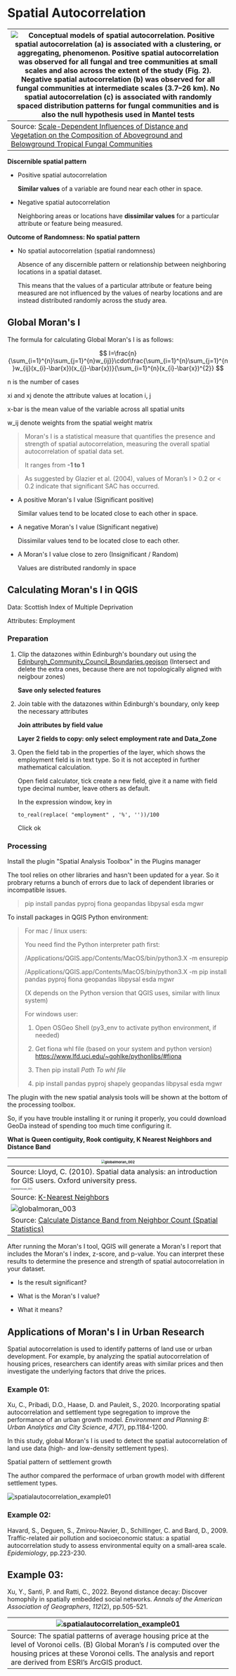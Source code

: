 # Spatial Autocorrelation

| ![Conceptual models of spatial autocorrelation. Positive spatial autocorrelation (a) is associated with a clustering, or aggregating, phenomenon. Positive spatial autocorrelation was observed for all fungal and tree communities at small scales and also across the extent of the study (Fig. 2). Negative spatial autocorrelation (b) was observed for all fungal communities at intermediate scales (3.7–26 km). No spatial autocorrelation (c) is associated with randomly spaced distribution patterns for fungal communities and is also the null hypothesis used in Mantel tests](../imgs/spatialautocorrelation_001.png) |
| ------------------------------------------------------------ |
| Source: [Scale-Dependent Influences of Distance and Vegetation on the Composition of Aboveground and Belowground Tropical Fungal Communities](https://www.researchgate.net/publication/345326470_Scale-Dependent_Influences_of_Distance_and_Vegetation_on_the_Composition_of_Aboveground_and_Belowground_Tropical_Fungal_Communities) |

**Discernible spatial pattern**

- Positive spatial autocorrelation

  **Similar values** of a variable are found near each other in space. 

- Negative spatial autocorrelation

  Neighboring areas or locations have **dissimilar values** for a particular attribute or feature being measured.

**Outcome of Randomness: No spatial pattern**

- No spatial autocorrelation (spatial randomness)

  Absence of any discernible pattern or relationship between neighboring locations in a spatial dataset. 

  This means that the values of a particular attribute or feature being measured are not influenced by the values of nearby locations and are instead distributed randomly across the study area.

## Global Moran's I

The formula for calculating Global Moran's I is as follows:

$$
I=\frac{n}{\sum_{i=1}^{n}\sum_{j=1}^{n}w_{ij}}\cdot\frac{\sum_{i=1}^{n}\sum_{j=1}^{n}w_{ij}(x_{i}-\bar{x})(x_{j}-\bar{x})}{\sum_{i=1}^{n}(x_{i}-\bar{x})^{2}}
$$



n is the number of cases

xi and xj denote the attribute values at location i, j

x-bar is the mean value of the variable across all spatial units

w_ij denote weights from the spatial weight matrix

> Moran's I is a statistical measure that quantifies the presence and strength of spatial autocorrelation, measuring the overall spatial autocorrelation of spatial data set. 
>
> It ranges from **-1 to 1**

> As suggested by Glazier et al. (2004), values of Moran’s I > 0.2 or < 0.2 indicate that significant SAC has occurred. 

- A positive Moran's I value (Significant positive)

  Similar values tend to be located close to each other in space. 

- A negative Moran's I value (Significant negative)

  Dissimilar values tend to be located close to each other. 

- A Moran's I value close to zero (Insignificant / Random)

  Values are distributed randomly in space

## Calculating Moran's I in QGIS

Data: Scottish Index of Multiple Deprivation

Attributes: Employment

### Preparation

1. Clip the datazones within Edinburgh's boundary out using the  [Edinburgh_Community_Council_Boundaries.geojson](../data/simd2020_withgeog/Edinburgh_Community_Council_Boundaries.geojson) (Intersect and delete the extra ones, because there are not topologically aligned with neigbour zones)

   **Save only selected features**

2. Join table with the datazones within Edinburgh's boundary, only keep the necessary attributes

   **Join attributes by field value**

   **Layer 2 fields to copy: only select employment rate and Data_Zone**

3. Open the field tab in the properties of the layer, which shows the employment field is in text type. So it is not accepted in further mathematical calculation.

   Open field calculator, tick create a new field, give it a name with field type decimal number, leave others as default.

   In the expression window, key in

   ```
   to_real(replace( "employment" , '%', ''))/100
   ```

   Click ok

### Processing

Install the plugin "Spatial Analysis Toolbox" in the Plugins manager

The tool relies on other libraries and hasn't been updated for a year. So it probrary returns a bunch of errors due to lack of dependent libraries or incompatible issues.

> pip install pandas pyproj fiona geopandas libpysal esda mgwr

To install packages in QGIS Python environment:

>For mac / linux users:
>
>You need find the Python interpreter path first:
>
>/Applications/QGIS.app/Contents/MacOS/bin/python3.X -m ensurepip
>
>/Applications/QGIS.app/Contents/MacOS/bin/python3.X -m pip install pandas pyproj fiona geopandas libpysal esda mgwr
>
>(X depends on the Python version that QGIS uses, similar with linux system)
>
>For windows user:
>
>1. Open OSGeo Shell (py3_env to activate python environment, if needed)
>2. Get fiona whl file (based on your system and python version) https://www.lfd.uci.edu/~gohlke/pythonlibs/#fiona
>3. Then pip install *Path To whl file*
>
>3. pip install pandas pyproj shapely geopandas libpysal esda mgwr

The plugin with the new spatial analysis tools will be shown at the bottom of the processing toolbox.

So, if you have trouble installing it or runing it properly, you could download GeoDa instead of spending too much time configuring it.

**What is Queen contiguity, Rook contiguity, K Nearest Neighbors and Distance Band**

| <img src="../imgs/globalmoran_002.jpeg" alt="globalmoran_002" style="zoom:50%;" /> |
| ------------------------------------------------------------ |
| Source: Lloyd, C. (2010). Spatial data analysis: an introduction for GIS users. Oxford university press. |
| <img src="../imgs/globalmoran_001.png" alt="globalmoran_001" style="zoom: 33%;" /> |
| Source: [K-Nearest Neighbors](https://towardsdatascience.com/knn-k-nearest-neighbors-1-a4707b24bd1d) |
| ![globalmoran_003](../imgs/globalmoran_003.png)              |
| Source: [Calculate Distance Band from Neighbor Count (Spatial Statistics)](https://pro.arcgis.com/en/pro-app/latest/tool-reference/spatial-statistics/calculate-distance-band-from-neighbor-count.htm) |

After running the Moran's I tool, QGIS will generate a Moran's I report that includes the Moran's I index, z-score, and p-value. You can interpret these results to determine the presence and strength of spatial autocorrelation in your dataset.

- Is the result significant?

- What is the Moran's I value?
- What it means?

## Applications of Moran's I in Urban Research

Spatial autocorrelation is used to identify patterns of land use or urban development. For example, by analyzing the spatial autocorrelation of housing prices, researchers can identify areas with similar prices and then investigate the underlying factors that drive the prices.

### Example 01: 

Xu, C., Pribadi, D.O., Haase, D. and Pauleit, S., 2020. Incorporating spatial autocorrelation and settlement type segregation to improve the performance of an urban growth model. *Environment and Planning B: Urban Analytics and City Science*, *47*(7), pp.1184-1200.

In this study, global Moran's I is used to detect the spatial autocorrelation of land use data (high- and low-density settlement types).

Spatial pattern of settlement growth

The author compared the performace of urban growth model with different settlement types.

![spatialautocorrelation_example01](../imgs/spatialautocorrelation_example01.png)

### Example 02:

Havard, S., Deguen, S., Zmirou-Navier, D., Schillinger, C. and Bard, D., 2009. Traffic-related air pollution and socioeconomic status: a spatial autocorrelation study to assess environmental equity on a small-area scale. *Epidemiology*, pp.223-230.



## Example 03:

Xu, Y., Santi, P. and Ratti, C., 2022. Beyond distance decay: Discover homophily in spatially embedded social networks. *Annals of the American Association of Geographers*, *112*(2), pp.505-521.



| ![spatialautocorrelation_example01](../imgs/spatialautocorrelation_example03.jpeg) |
| ------------------------------------------------------------ |
| Source: The spatial patterns of average housing price at the level of Voronoi cells. (B) Global Moran’s *I* is computed over the housing prices at these Voronoi cells. The analysis and report are derived from ESRI’s ArcGIS product. |





